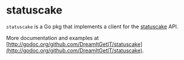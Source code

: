 # statuscake

`statuscake` is a Go pkg that implements a client for the [statuscake]("https://statuscake.com") API.

More documentation and examples at [http://godoc.org/github.com/DreamItGetIT/statuscake](http://godoc.org/github.com/DreamItGetIT/statuscake).
